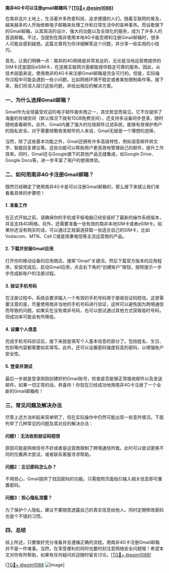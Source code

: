 **南非4G卡可以注册gmail邮箱吗？[[TG💪+ @esim1088](https://t.me/s/esim1088)]**

在南非这片土地上，生活着许多热爱科技、追求便捷的人们。随着互联网的普及，越来越多的人开始依赖电子邮箱来处理工作和日常生活中的各种事务。而谷歌旗下的Gmail邮箱，以其简洁的设计、强大的功能以及全球化的服务，成为了许多人的首选邮箱。不过，当提到在南非使用本地4G卡能否顺利注册Gmail邮箱时，很多人可能会感到疑惑。这篇文章将为你详细解答这个问题，并分享一些实用的小技巧。

首先，让我们明确一点：南非的4G网络是非常发达的，无论是当地运营商提供的SIM卡还是国际eSIM卡，在连接互联网方面都能提供稳定可靠的服务。因此，从技术层面来说，使用南非的4G卡来注册Gmail邮箱是完全可行的。但是，实际操作过程中可能会遇到一些小问题，比如网络环境不稳定或者某些限制条件等。接下来，我们将深入探讨这些问题，并给出相应的解决方案。

### 一、为什么选择Gmail邮箱？

Gmail作为全球最受欢迎的电子邮件服务商之一，其优势显而易见。它不仅提供了海量的存储空间（默认情况下就有15GB免费空间），还支持多设备同步登录，随时随地查看邮件。此外，Gmail内置了强大的垃圾邮件过滤系统，能够有效保护用户的隐私安全。对于需要频繁收发邮件的人来说，Gmail无疑是一个理想的选择。

当然，除了这些基本功能之外，Gmail还拥有许多高级特性，例如语音邮件转文字、智能回复建议等。这些功能可以帮助用户更高效地管理自己的邮件，提升工作效率。同时，Gmail还与Google旗下的其他产品无缝集成，如Google Drive、Google Docs等，进一步丰富了用户的使用体验。

### 二、如何用南非4G卡注册Gmail邮箱？

既然已经确定了使用南非4G卡是可以注册Gmail邮箱的，那么接下来就让我们来看看具体的步骤吧！

#### 1. 准备工作

在正式开始之前，请确保你的手机或平板电脑已经安装好了最新的操作系统版本，并且支持4G网络。另外，还需要准备一张有效的南非本地SIM卡或者eSIM卡。如果你还没有购买的话，可以通过正规渠道获取一张适合自己的SIM卡，比如Vodacom、MTN、Cell C或是雨果电信等主流运营商的产品。

#### 2. 下载并安装Gmail应用

打开你的移动设备的应用商店，搜索“Gmail”关键词，然后下载官方版本的应用程序。安装完成后，启动Gmail应用，点击右下角的“创建账户”按钮，按照提示一步步完成新账户的注册过程。

#### 3. 验证手机号码

在注册过程中，系统会要求输入一个有效的手机号码用于接收验证码短信。这里需要注意的是，尽量使用南非当地的手机号码进行验证，这样可以避免因为跨境通信而导致的问题。如果实在没有南非号码，也可以尝试通过其他方式获取临时号码，但成功率可能会有所降低。

#### 4. 设置个人信息

完成手机号码验证后，接下来就是填写个人基本信息的部分了。包括姓名、生日、性别等内容都需要如实填写。此外，还可以设置密码强度较高的密码，以增强账户安全性。

#### 5. 登录并测试

最后一步就是登录刚刚创建好的Gmail账号，检查是否能够正常接收邮件以及发送邮件。如果一切正常的话，恭喜你！你现在已经成功地用南非4G卡注册了一个全新的Gmail邮箱啦！

### 三、常见问题及解决办法

尽管上述方法听起来简单明了，但在实际操作中仍然可能出现一些意外情况。下面列举了几种常见的问题及其对应的解决办法：

#### 问题1：无法收到验证码短信

原因可能是网络信号不好或者是运营商限制了跨境通信所致。此时可以尝试更换不同的位置再次尝试，或者联系客服寻求帮助。

#### 问题2：忘记密码怎么办？

不用担心，Gmail提供了找回密码的功能。只需按照页面指引输入相关信息即可重置密码。

#### 问题3：担心隐私泄露？

为了保护个人隐私，建议不要随意透露自己的真实信息给他人。同时定期修改密码也是个不错的习惯。

### 四、总结

综上所述，只要做好充分准备并且遵循正确的流程，用南非4G卡注册Gmail邮箱并不是一件难事。当然，在享受便利的同时也要时刻注意网络安全问题哦！希望本文对你有所帮助，如果有任何疑问欢迎随时留言讨论。[[TG💪+ @esim1088](https://t.me/s/esim1088)]

[[TG💪+ @esim1088](https://t.me/s/esim1088) ![Image](https://i.postimg.cc/4NQfJmqS/Snipaste-2025-05-13-00-14-12.png)]